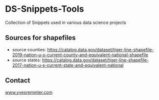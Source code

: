 # DS-Snippets-Tools

Collection of Snippets used in various data science projects

## Sources for shapefiles

- source counties: <https://catalog.data.gov/dataset/tiger-line-shapefile-2019-nation-u-s-current-county-and-equivalent-national-shapefile>  
- source states: <https://catalog.data.gov/dataset/tiger-line-shapefile-2017-nation-u-s-current-state-and-equivalent-national>

## Contact

www.yvesremmler.com
